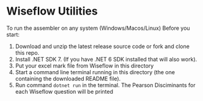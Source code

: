 # Wiseflow Utilities

To run the assembler on any system (Windows/Macos/Linux)
Before you start:

1. Download and unzip the latest release source code or fork and clone this repo.
2. Install .NET SDK 7. (If you have .NET 6 SDK installed that will also work).
3. Put your excel mark file from Wiseflow in this directory
4. Start a command line terminal running in this directory (the one containing the downloaded README file).
5. Run command `dotnet run` in the terminal. The Pearson Disciminants for each Wiseflow question will be printed


